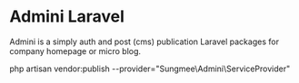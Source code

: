 # Admini Laravel
Admini is a simply auth and post (cms) publication Laravel packages for company homepage or micro blog.

php artisan vendor:publish --provider="Sungmee\Admini\ServiceProvider"